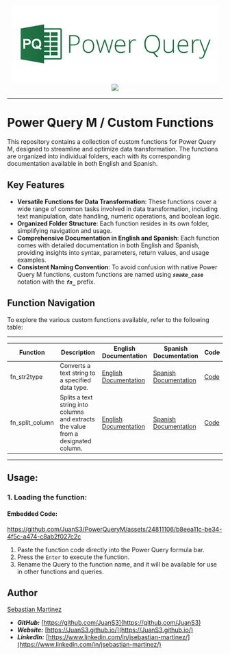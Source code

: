 <div align="center">
    <img src="assets/img/power_query_logo.png">
    <br>
    <a href="README_ES.md">
        <img src="https://img.shields.io/badge/DOCUMENTACIÓN-ESPAÑOL-orange"/>
    </a>
</div>

<hr>

# Power Query M / Custom Functions

This repository contains a collection of custom functions for Power Query M, designed to streamline and optimize data transformation. The functions are organized into individual folders, each with its corresponding documentation available in both English and Spanish.

## Key Features

- **Versatile Functions for Data Transformation**: These functions cover a wide range of common tasks involved in data transformation, including text manipulation, date handling, numeric operations, and boolean logic.
- **Organized Folder Structure**: Each function resides in its own folder, simplifying navigation and usage.
- **Comprehensive Documentation in English and Spanish**: Each function comes with detailed documentation in both English and Spanish, providing insights into syntax, parameters, return values, and usage examples.
- **Consistent Naming Convention**: To avoid confusion with native Power Query M functions, custom functions are named using ***`snake_case`*** notation with the ***`fn_`*** prefix.

## Function Navigation

To explore the various custom functions available, refer to the following table:

---
| Function | Description | English Documentation | Spanish Documentation | Code |
|---|---|---|---|---|
| fn_str2type | Converts a text string to a specified data type. | [English Documentation](functions/str2type/README.md) | [Spanish Documentation](functions/str2type/README_ES.md) | [Code](/functions/str2type/fn_str2type.pqm) |
| fn_split_column | Splits a text string into columns and extracts the value from a designated column. | [English Documentation](/functions/split_column/README.md) | [Spanish Documentation](/functions/split_column/README_ES.md) | [Code](/functions/split_column/fn_split_column.pqm) |

---

## Usage:

### 1. Loading the function:

#### Embedded Code:

https://github.com/JuanS3/PowerQueryM/assets/24811106/b8eea11c-be34-4f5c-a474-c8ab2f027c2c

1. Paste the function code directly into the Power Query formula bar.
2. Press the `Enter` to execute the function.
3. Rename the Query to the function name, and it will be available for use in other functions and queries.

## Author

[Sebastian Martinez](https://JuanS3.github.io/)

  - ***GitHub:*** [https://github.com/JuanS3](https://github.com/JuanS3)
  - ***Website:*** [https://JuanS3.github.io/](https://JuanS3.github.io/)
  - ***LinkedIn:*** [https://www.linkedin.com/in/jsebastian-martinez/](https://www.linkedin.com/in/jsebastian-martinez/)

